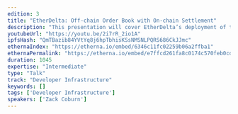```yaml
---
edition: 3
title: "EtherDelta: Off-chain Order Book with On-chain Settlement"
description: "This presentation will cover EtherDelta’s deployment of the first working off-chain order book with on-chain settlement. Topics covered will include scaling, security, user experience, onboarding, and real world results."
youtubeUrl: "https://youtu.be/2i7rR_2io1A"
ipfsHash: "QmTBazib84YVtYq8j6hpTbhisKSsNMSNLPQRS686CkJJmc"
ethernaIndex: "https://etherna.io/embed/6346c11fc02259b06a2ffba1"
ethernaPermalink: "https://etherna.io/embed/e7ffcd261fa8c0174c570feb0cdad6fcc0cd116bd82687f9affbe90599a8dd11"
duration: 1045
expertise: "Intermediate"
type: "Talk"
track: "Developer Infrastructure"
keywords: []
tags: ['Developer Infrastructure']
speakers: ['Zack Coburn']
---
```

